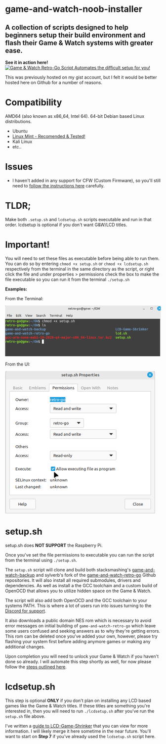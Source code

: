 # game-and-watch-noob-installer

## A collection of scripts designed to help beginners setup their build environment and flash their Game &amp; Watch systems with greater ease.

**See it in action here!**
[![Game & Watch Retro-Go Script Automates the difficult setup for you!](https://i.imgur.com/lX94I1H.png)](https://www.youtube.com/watch?v=5zW2zcGp8dw "Game & Watch Retro-Go Script Automates the difficult setup for you!")

This was previously hosted on my gist account, but I felt it would be better hosted here on Github for a number of reasons.

# Compatibility
AMD64 (also known as x86_64, Intel 64). 64-bit Debian based Linux distributions.

- Ubuntu
- [Linux Mint - Recomended & Tested!](https://linuxmint.com/edition.php?id=303)
- Kali Linux
- etc..

# Issues

- I haven't added in any support for CFW (Custom Firmware), so you'll still need to [follow the instructions here](https://github.com/sylverb/game-and-watch-retro-go#custom-firmware-cfw) carefully.

# TLDR;

Make both `.setup.sh` and `lcdsetup.sh` scripts executable and run in that order. lcdsetup is optional if you don't want G&W/LCD titles.

# Important!
You will need to set these files as executable before being able to run them. You can do so by entering `chmod +x setup.sh` or `chmod +x lcdsetup.sh` respectively from the terminal in the same directory as the script, or right click the file and under properties > permissions check the box to make the file executable so you can run it from the terminal `./setup.sh`

**Examples:**

From the Terminal:

![chmod terminal command example](https://github.com/DNA64/game-and-watch-noob-installer/blob/main/images/chmod.png)

From the UI:

![Executable permissions example](https://github.com/DNA64/game-and-watch-noob-installer/blob/main/images/permisions.png)


# setup.sh

setup.sh does **NOT SUPPORT** the Raspberry Pi.

Once you've set the file permissions to executable you can run the script from the terminal using `./setup.sh`.

The `setup.sh` script will clone and build both stacksmashing's [game-and-watch-backup](https://github.com/ghidraninja/game-and-watch-backup) and sylverb's fork of the [game-and-watch-retro-go](https://github.com/sylverb/game-and-watch-retro-go) Github repositories. It will also install all required submodules, drivers and dependencies. As well as install a the GCC toolchain and a custom build of OpenOCD that allows you to utilize hidden space on the Game & Watch.

The script will also add both OpenOCD and the GCC toolchain to your systems PATH. This is where a lot of users run into issues turning to the [Discord for support](https://discord.gg/rE2nHVAKvn).

It also downloads a public domain NES rom which is necessary to avoid error messages on initial building of `game-and-watch-retro-go` which leave some users confused and seeking answers as to why they're getting errors. This rom can be deleted once you've added your own, however, please try flashing your system first before adding anymore games or making any additional changes.

Upon completion you will need to unlock your Game & Watch if you haven't done so already. I will automate this step shortly as well, for now please follow the [steps outlined here](https://github.com/ghidraninja/game-and-watch-backup#usage).

# lcdsetup.sh

This step is optional **ONLY** if you don't plan on installing any LCD based games like the Game & Watch titles. If these titles are something you're interested in, then you will need to run `./lcdsetup.sh` after you've run the `setup.sh` file above.

I've written a [guide to LCD-Game-Shrinker](https://gist.github.com/DNA64/16fed499d6bd4664b78b4c0a9638e4ef) that you can view for more information. I will likely merge it here sometime in the near future. You'll want to start on **Step 7** if you've already used the `lcdsetup.sh` script here.
